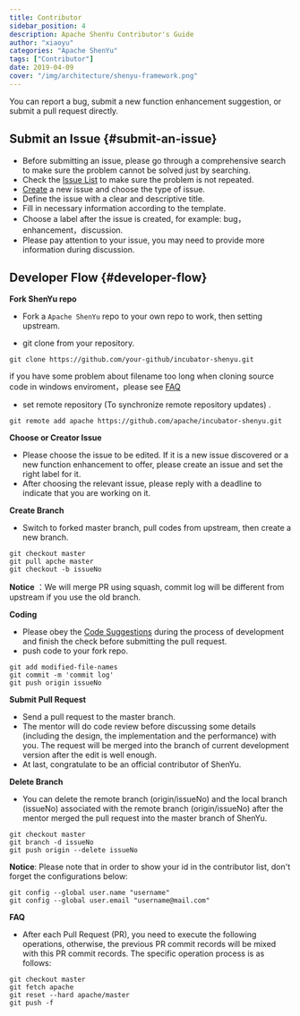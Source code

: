 ```yaml
---
title: Contributor
sidebar_position: 4
description: Apache ShenYu Contributor's Guide
author: "xiaoyu"
categories: "Apache ShenYu"
tags: ["Contributor"]
date: 2019-04-09
cover: "/img/architecture/shenyu-framework.png"
---
```



You can report a bug, submit a new function enhancement suggestion, or submit a pull request directly.

## Submit an Issue {#submit-an-issue}

- Before submitting an issue, please go through a comprehensive search to make sure the problem cannot be solved just by searching.
- Check the [Issue List](https://github.com/apache/incubator-shenyu/issues) to make sure the problem is not repeated.
- [Create](https://github.com/apache/incubator-shenyu/issues/new/choose) a new issue and choose the type of issue.
- Define the issue with a clear and descriptive title.
- Fill in necessary information according to the template.
- Choose a label after the issue is created, for example: bug，enhancement，discussion.
- Please pay attention to your issue, you may need to provide more information during discussion.

## Developer Flow {#developer-flow}

**Fork ShenYu repo**

- Fork a `Apache ShenYu` repo to your own repo to work, then setting upstream.

* git clone from your repository.

```shell
git clone https://github.com/your-github/incubator-shenyu.git
```

  if you have some problem about filename too long when cloning source code  in windows enviroment，please see [FAQ](/community/faq)

* set remote repository (To synchronize remote repository updates) .

```shell
git remote add apache https://github.com/apache/incubator-shenyu.git
```

**Choose or Creator Issue**

- Please choose the issue to be edited. If it is a new issue discovered or a new function enhancement to offer, please create an issue and set the right label for it.
- After choosing the relevant issue, please reply with a deadline to indicate that you are working on it.

**Create Branch**

- Switch to forked master branch, pull codes from upstream, then create a new branch.

```shell
git checkout master
git pull apche master
git checkout -b issueNo
```

**Notice** ：We will merge PR using squash, commit log will be different from upstream if you use the old branch.

**Coding**

- Please obey the [Code Suggestions](/community/code-suggestions) during the process of development and finish the check before submitting the pull request.
- push code to your fork repo.

```shell
git add modified-file-names
git commit -m 'commit log'
git push origin issueNo
```

**Submit Pull Request**

- Send a pull request to the master branch.
- The mentor will do code review before discussing some details (including the design, the implementation and the performance) with you. The request will be merged into the branch of current development version after the edit is well enough.
- At last, congratulate to be an official contributor of ShenYu.

**Delete Branch**

- You can delete the remote branch (origin/issueNo) and the local branch (issueNo) associated with the remote branch (origin/issueNo) after the mentor merged the pull request into the master branch of ShenYu.

```shell
git checkout master
git branch -d issueNo
git push origin --delete issueNo
```

**Notice**:  Please note that in order to show your id in the contributor list, don't forget the configurations below:

```shell
git config --global user.name "username"
git config --global user.email "username@mail.com"
```

**FAQ**

- After each Pull Request (PR), you need to execute the following operations, otherwise, the previous PR commit records will be mixed with this PR commit records. The specific operation process is as follows:

```shell
git checkout master
git fetch apache
git reset --hard apache/master
git push -f
```
